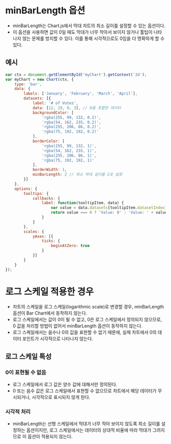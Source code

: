 # minBarLength 옵션
* minBarLength는 Chart.js에서 막대 차트의 최소 길이를 설정할 수 있는 옵션이다. 
* 이 옵션을 사용하면 값이 0일 때도 막대가 너무 작아서 보이지 않거나 툴팁이 나타나지 않는 문제를 방지할 수 있다. 
이를 통해 시각적으로도 0임을 더 명확하게 할 수 있다.

## 예시
```jsx
var ctx = document.getElementById('myChart').getContext('2d');
var myChart = new Chart(ctx, {
    type: 'bar',
    data: {
        labels: ['January', 'February', 'March', 'April'],
        datasets: [{
            label: '# of Votes',
            data: [12, 19, 0, 3], // 0을 포함한 데이터
            backgroundColor: [
                'rgba(255, 99, 132, 0.2)',
                'rgba(54, 162, 235, 0.2)',
                'rgba(255, 206, 86, 0.2)',
                'rgba(75, 192, 192, 0.2)'
            ],
            borderColor: [
                'rgba(255, 99, 132, 1)',
                'rgba(54, 162, 235, 1)',
                'rgba(255, 206, 86, 1)',
                'rgba(75, 192, 192, 1)'
            ],
            borderWidth: 1,
            minBarLength: 2 // 최소 막대 길이를 2로 설정
        }]
    },
    options: {
        tooltips: {
            callbacks: {
                label: function(tooltipItem, data) {
                    var value = data.datasets[tooltipItem.datasetIndex].data[tooltipItem.index];
                    return value === 0 ? 'Value: 0' : 'Value: ' + value;
                }
            }
        },
        scales: {
            yAxes: [{
                ticks: {
                    beginAtZero: true
                }
            }]
        }
    }
});

```

# 로그 스케일 적용한 경우
* 차트의 스케일을 로그 스케일(logarithmic scale)로 변경할 경우, minBarLength 옵션이 Bar Chart에서 동작하지 않는다.
* 로그 스케일에서는 값이 0이 될 수 없고, 0은 로그 스케일에서 정의되지 않으므로, 0 값을 처리할 방법이 없어서 minBarLength 옵션이 동작하지 않는다. 
* 로그 스케일에서는 음수나 0의 값을 표현할 수 없기 때문에, 실제 차트에서 0의 데이터 포인트가 시각적으로 나타나지 않는다.

## 로그 스케일 특성
### 0이 표현될 수 없음
* 로그 스케일에서 로그 값은 양수 값에 대해서만 정의된다.
* 0 또는 음수 값은 로그 스케일에서 표현할 수 없으므로 차트에서 해당 데이터가 무시되거나, 시각적으로 표시되지 않게 된다.

### 시각적 처리
* minBarLength는 선형 스케일에서 막대가 너무 작아 보이지 않도록 최소 길이를 설정하는 옵션이지만, 로그 스케일에서는 데이터의 상대적 비율에 따라 막대가 그려지므로 이 옵션이 적용되지 않는다.